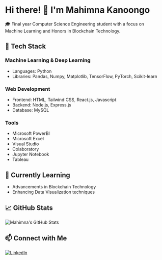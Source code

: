 # Hi there! 👋 I'm Mahimna Kanoongo

🎓 Final year Computer Science Engineering student with a focus on Machine Learning and Honors in Blockchain Technology.

## 🚀 Tech Stack

### Machine Learning & Deep Learning
- Languages: Python
- Libraries: Pandas, Numpy, Matplotlib, TensorFlow, PyTorch, Scikit-learn

### Web Development
- Frontend: HTML, Tailwind CSS, React.js, Javascript
- Backend: Node.js, Express.js
- Database: MySQL

### Tools
- Microsoft PowerBI
- Microsoft Excel
- Visual Studio
- Colaboratory
- Jupyter Notebook
- Tableau

## 🌱 Currently Learning
- Advancements in Blockchain Technology
- Enhancing Data Visualization techniques

## 📈 GitHub Stats
![Mahimna's GitHub Stats](https://github-readme-stats.vercel.app/api?username=Mahimnak&show_icons=true&count_private=true&hide=prs&theme=dark)

## 📫 Connect with Me
[![LinkedIn](https://img.shields.io/badge/LinkedIn-Mahimna%20Kanoongo-blue)](https://www.linkedin.com/in/mahimna-kanoongo/)

<!-- Add more dynamic elements or sections as needed -->
